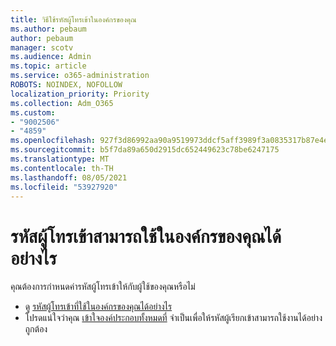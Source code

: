 ```yaml
---
title: วิธีใช้รหัสผู้โทรเข้าในองค์กรของคุณ
ms.author: pebaum
author: pebaum
manager: scotv
ms.audience: Admin
ms.topic: article
ms.service: o365-administration
ROBOTS: NOINDEX, NOFOLLOW
localization_priority: Priority
ms.collection: Adm_O365
ms.custom:
- "9002506"
- "4859"
ms.openlocfilehash: 927f3d86992aa90a9519973ddcf5aff3989f3a0835317b87e4e71af4558d28e6
ms.sourcegitcommit: b5f7da89a650d2915dc652449623c78be6247175
ms.translationtype: MT
ms.contentlocale: th-TH
ms.lasthandoff: 08/05/2021
ms.locfileid: "53927920"
---
```

# <a name="how-can-caller-id-be-used-in-your-organization"></a>รหัสผู้โทรเข้าสามารถใช้ในองค์กรของคุณได้อย่างไร

คุณต้องการกําหนดค่ารหัสผู้โทรเข้าให้กับผู้ใช้ของคุณหรือไม่

- ดู [รหัสผู้โทรเข้าที่ใช้ในองค์กรของคุณได้อย่างไร](https://docs.microsoft.com/microsoftteams/how-can-caller-id-be-used-in-your-organization)
- โปรดแน่ใจว่าคุณ [เข้าใจองค์ประกอบทั้งหมดที่](https://docs.microsoft.com/microsoftteams/more-about-calling-line-id-and-calling-party-name) จําเป็นเพื่อให้รหัสผู้เรียกเข้าสามารถใช้งานได้อย่างถูกต้อง
